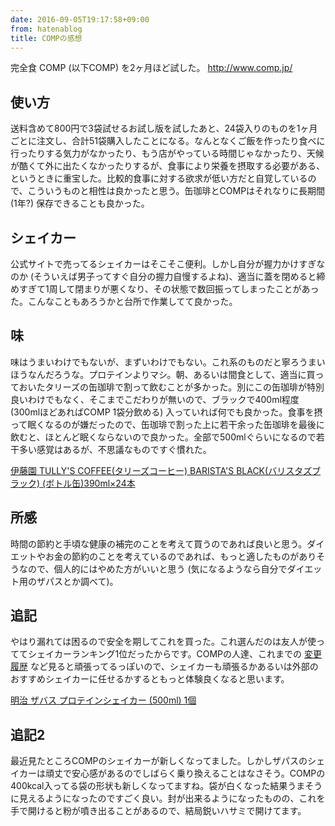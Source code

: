 ```yaml
---
date: 2016-09-05T19:17:58+09:00
from: hatenablog
title: COMPの感想
---
```


<p>完全食 COMP (以下COMP) を2ヶ月ほど試した。
<a href="http://www.comp.jp/">http://www.comp.jp/</a></p>

<h2>使い方</h2>

<p>送料含めて800円で3袋試せるお試し版を試したあと、24袋入りのものを1ヶ月ごとに注文し、合計51袋購入したことになる。なんとなくご飯を作ったり食べに行ったりする気力がなかったり、もう店がやっている時間じゃなかったり、天候が酷くて外に出たくなかったりするが、食事により栄養を摂取する必要がある、というときに重宝した。比較的食事に対する欲求が低い方だと自覚しているので、こういうものと相性は良かったと思う。缶珈琲とCOMPはそれなりに長期間 (1年?) 保存できることも良かった。</p>

<h2>シェイカー</h2>

<p>公式サイトで売ってるシェイカーはそこそこ便利。しかし自分が握力かけすぎなのか (そういえば男子ってすぐ自分の握力自慢するよね)、適当に蓋を閉めると締めすぎて1周して閉まりが悪くなり、その状態で数回振ってしまったことがあった。こんなこともあろうかと台所で作業してて良かった。</p>

<h2>味</h2>

<p>味はうまいわけでもないが、まずいわけでもない。これ系のものだと寧ろうまいほうなんだろうな。プロテインよりマシ。朝、あるいは間食として、適当に買っておいたタリーズの缶珈琲で割って飲むことが多かった。別にこの缶珈琲が特別良いわけでもなく、そこまでこだわりが無いので、ブラックで400ml程度 (300mlほどあればCOMP 1袋分飲める) 入っていれば何でも良かった。食事を摂って眠くなるのが嫌だったので、缶珈琲で割った上に若干余った缶珈琲を最後に飲むと、ほとんど眠くならないので良かった。全部で500mlぐらいになるので若干多い感覚はあるが、不思議なものですぐ慣れた。</p>

<p></p><a href="http://www.amazon.co.jp/exec/obidos/ASIN/B00U8NPYJG/r7kamura-22/">伊藤園 TULLY'S COFFEE(タリーズコーヒー) BARISTA'S BLACK(バリスタズブラック) (ボトル缶)390ml×24本</a>

<h2>所感</h2>

<p>時間の節約と手頃な健康の補完のことを考えて買うのであれば良いと思う。ダイエットやお金の節約のことを考えているのであれば、もっと適したものがありそうなので、個人的にはやめた方がいいと思う (気になるようなら自分でダイエット用のザパスとか調べて)。</p>

<h2>追記</h2>

<p>やはり漏れては困るので安全を期してこれを買った。これ選んだのは友人が使っててシェイカーランキング1位だったからです。COMPの人達、これまでの <a href="http://www.comp.jp/comp/pdf/comp-version-history.pdf">変更履歴</a> など見ると頑張ってるっぽいので、シェイカーも頑張るかあるいは外部のおすすめシェイカーに任せるかするともっと体験良くなると思います。</p>

<p></p><a href="http://www.amazon.co.jp/exec/obidos/ASIN/B01GFRJGY2/r7kamura-22/">明治 ザバス プロテインシェイカー (500ml) 1個</a>

<h2>追記2</h2>

<p>最近見たところCOMPのシェイカーが新しくなってました。しかしザパスのシェイカーは頑丈で安心感があるのでしばらく乗り換えることはなさそう。COMPの400kcal入ってる袋の形状も新しくなってますね。袋が白くなった結果うまそうに見えるようになったのですごく良い。封が出来るようになったものの、これを手で開けると粉が噴き出ることがあるので、結局鋭いハサミで開けてます。</p>

